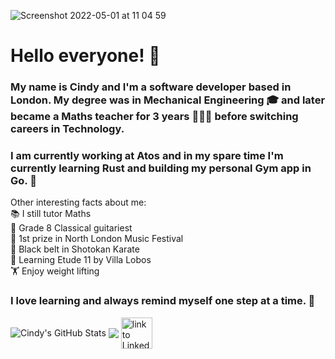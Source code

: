 ![Screenshot 2022-05-01 at 11 04 59](https://user-images.githubusercontent.com/77013299/166141286-d3188f46-38fc-49bc-8748-00b4caeaa99f.jpg)

# Hello everyone! 🤗 

### My name is Cindy and I'm a software developer based in London. My degree was in Mechanical Engineering 🎓 and later became a Maths teacher for 3 years 👩🏻‍🏫 before switching careers in Technology. 

### I am currently working at Atos and in my spare time I'm currently learning Rust and building my personal Gym app in Go. 🌱

Other interesting facts about me: <br />
📚 I still tutor Maths <br />
🎸 Grade 8 Classical guitariest <br />
🥇 1st prize in North London Music Festival <br />
🥋 Black belt in Shotokan Karate <br />
🧠 Learning Etude 11 by Villa Lobos <br />
🏋️‍ Enjoy weight lifting <br />

### I love learning and always remind myself one step at a time. 🐢

        
<img align="center" src="https://github-readme-stats.vercel.app/api?username=cindy1408&hide=stars,issues&theme=rose_pine" alt="Cindy's GitHub Stats" />

<img align="center" src="https://github-readme-stats.vercel.app/api/top-langs/?username=cindy1408&repo=cindy1408&theme=rose_pine&layout=compact" />


<a href="https://www.linkedin.com/in/cindy-sum-yeuk-cheung/">
  <img align="center" height="50" src="https://user-images.githubusercontent.com/77013299/166145136-0b41c138-742d-4736-81ed-cbadf52e0e6b.png" alt="link to LinkedIn"/>
</a>

